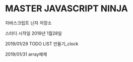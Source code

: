 # MASTER JAVASCRIPT NINJA

자바스크립트 닌자 저장소

스터디 시작일 2019년 1월28일

2019/01/29 TODO LIST 만들기\_clock

2019/01/31 array예제
